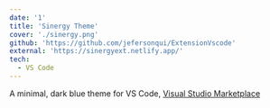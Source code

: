 ```yaml
---
date: '1'
title: 'Sinergy Theme'
cover: './sinergy.png'
github: 'https://github.com/jefersonqui/ExtensionVscode'
external: 'https://sinergyext.netlify.app/'
tech:
  - VS Code
---
```


A minimal, dark blue theme for VS Code, [Visual Studio Marketplace](https://marketplace.visualstudio.com/items?itemName=jefersonquiguantar.sinergy)